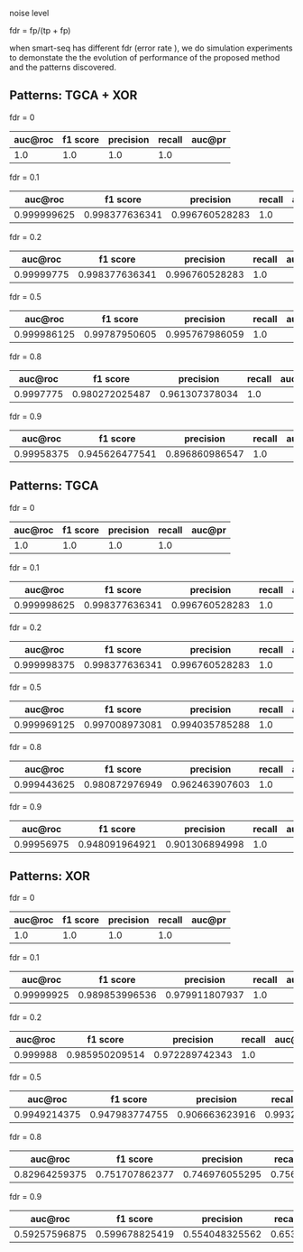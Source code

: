 




noise level 

fdr = fp/(tp + fp)

when smart-seq has different fdr (error rate ), we do simulation experiments to demonstate the 
the evolution of performance of the proposed method and the patterns discovered. 


## Patterns: TGCA + XOR

fdr = 0

| auc@roc| f1 score| precision |  recall | auc@pr|
|--|--| -- | --| -- |
| 1.0|1.0 |1.0 |1.0 | |


fdr = 0.1

| auc@roc| f1 score| precision |  recall | auc@pr|
|--|--| -- | --| -- |
| 0.999999625|0.998377636341 |0.996760528283 |1.0 | |


fdr = 0.2

| auc@roc| f1 score| precision |  recall | auc@pr|
|--|--| -- | --| -- |
|0.99999775 | 0.998377636341 | 0.996760528283 |1.0 | |


fdr = 0.5

| auc@roc| f1 score| precision |  recall | auc@pr|
|--|--| -- | --| -- |
| 0.999986125| 0.99787950605 | 0.995767986059|1.0 | |



fdr = 0.8

| auc@roc| f1 score| precision |  recall | auc@pr|
|--|--| -- | --| -- |
|0.9997775 | 0.980272025487 |  0.961307378034 |  1.0 | |



fdr = 0.9

| auc@roc| f1 score| precision |  recall | auc@pr|
|--|--| -- | --| -- |
|0.99958375 | 0.945626477541  |0.896860986547   |1.0   | |


## Patterns: TGCA

fdr = 0

| auc@roc| f1 score| precision |  recall | auc@pr|
|--|--| -- | --| -- |
| 1.0|1.0 |1.0 |1.0 | |


fdr = 0.1

| auc@roc| f1 score| precision |  recall | auc@pr|
|--|--| -- | --| -- |
| 0.999998625 |0.998377636341  | 0.996760528283 |1.0 | |

fdr = 0.2

| auc@roc| f1 score| precision |  recall | auc@pr|
|--|--| -- | --| -- |
|0.999998375  |0.998377636341 | 0.996760528283 |1.0 | |


fdr = 0.5

| auc@roc| f1 score| precision |  recall | auc@pr|
|--|--| -- | --| -- |
| 0.999969125  | 0.997008973081 | 0.994035785288  |1.0 | |

fdr = 0.8

| auc@roc| f1 score| precision |  recall | auc@pr|
|--|--| -- | --| -- |
| 0.999443625  |  0.980872976949 | 0.962463907603   |1.0 | |


fdr = 0.9

| auc@roc| f1 score| precision |  recall | auc@pr|
|--|--| -- | --| -- |
| 0.99956975  |  0.948091964921 |  0.901306894998  |1.0 | |


## Patterns: XOR

fdr = 0

| auc@roc| f1 score| precision |  recall | auc@pr|
|--|--| -- | --| -- |
| 1.0 | 1.0| 1.0 | 1.0| |


fdr = 0.1

| auc@roc| f1 score| precision |  recall | auc@pr|
|--|--| -- | --| -- |
| 0.99999925 |0.989853996536 | 0.979911807937 |1.0 | |

fdr = 0.2

| auc@roc| f1 score| precision |  recall | auc@pr|
|--|--| -- | --| -- |
| 0.999988 |0.985950209514 | 0.972289742343 |1.0 | |

fdr = 0.5

| auc@roc| f1 score| precision |  recall | auc@pr|
|--|--| -- | --| -- |
| 0.9949214375 |0.947983774755 | 0.906663623916 |0.99325 | |

fdr = 0.8

| auc@roc| f1 score| precision |  recall | auc@pr|
|--|--| -- | --| -- |
| 0.82964259375 |0.751707862377 | 0.746976055295 |0.7565 | |

fdr = 0.9

| auc@roc| f1 score| precision |  recall | auc@pr|
|--|--| -- | --| -- |
| 0.59257596875 |0.599678825419 |0.554048325562  |0.6535 | |
